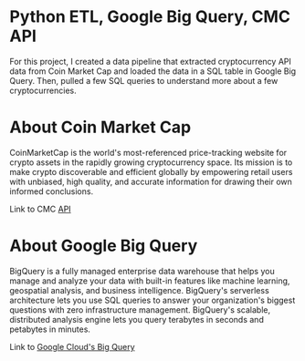 # Python ETL, Google Big Query, CMC API
For this project, I created a data pipeline that extracted cryptocurrency API data from Coin Market Cap and loaded the data in a SQL table in Google Big Query.
Then, pulled a few SQL queries to understand more about a few cryptocurrencies.

# About Coin Market Cap
CoinMarketCap is the world's most-referenced price-tracking website for crypto assets in the rapidly growing cryptocurrency space. Its mission is to make crypto discoverable and efficient globally by empowering retail users with unbiased, high quality, and accurate information for drawing their own informed conclusions.

Link to CMC [API](https://coinmarketcap.com/api/)

# About Google Big Query
BigQuery is a fully managed enterprise data warehouse that helps you manage and analyze your data with built-in features like machine learning, geospatial analysis, and business intelligence. BigQuery's serverless architecture lets you use SQL queries to answer your organization's biggest questions with zero infrastructure management. BigQuery's scalable, distributed analysis engine lets you query terabytes in seconds and petabytes in minutes.

Link to [Google Cloud's Big Query](https://cloud.google.com/bigquery?hl=en)

